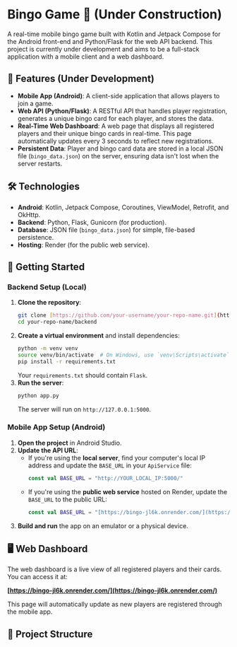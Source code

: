 # Bingo Game 🎲 (Under Construction)

A real-time mobile bingo game built with Kotlin and Jetpack Compose for the Android front-end and Python/Flask for the web API backend. This project is currently under development and aims to be a full-stack application with a mobile client and a web dashboard.

## 🌟 Features (Under Development)

- **Mobile App (Android)**: A client-side application that allows players to join a game.
- **Web API (Python/Flask)**: A RESTful API that handles player registration, generates a unique bingo card for each player, and stores the data.
- **Real-Time Web Dashboard**: A web page that displays all registered players and their unique bingo cards in real-time. This page automatically updates every 3 seconds to reflect new registrations.
- **Persistent Data**: Player and bingo card data are stored in a local JSON file (`bingo_data.json`) on the server, ensuring data isn't lost when the server restarts.

## 🛠️ Technologies

- **Android**: Kotlin, Jetpack Compose, Coroutines, ViewModel, Retrofit, and OkHttp.
- **Backend**: Python, Flask, Gunicorn (for production).
- **Database**: JSON file (`bingo_data.json`) for simple, file-based persistence.
- **Hosting**: Render (for the public web service).

## 🚀 Getting Started

### Backend Setup (Local)

1.  **Clone the repository**:
    ```bash
    git clone [https://github.com/your-username/your-repo-name.git](https://github.com/your-username/your-repo-name.git)
    cd your-repo-name/backend
    ```
2.  **Create a virtual environment** and install dependencies:
    ```bash
    python -m venv venv
    source venv/bin/activate  # On Windows, use `venv\Scripts\activate`
    pip install -r requirements.txt
    ```
    Your `requirements.txt` should contain `Flask`.
3.  **Run the server**:
    ```bash
    python app.py
    ```
    The server will run on `http://127.0.0.1:5000`.

### Mobile App Setup (Android)

1.  **Open the project** in Android Studio.
2.  **Update the API URL**:
    - If you're using the **local server**, find your computer's local IP address and update the `BASE_URL` in your `ApiService` file:
      ```kotlin
      const val BASE_URL = "http://YOUR_LOCAL_IP:5000/"
      ```
    - If you're using the **public web service** hosted on Render, update the `BASE_URL` to the public URL:
      ```kotlin
      const val BASE_URL = "[https://bingo-jl6k.onrender.com/](https://bingo-jl6k.onrender.com/)"
      ```
3.  **Build and run** the app on an emulator or a physical device.

## 🖥️ Web Dashboard

The web dashboard is a live view of all registered players and their cards. You can access it at:

**[https://bingo-jl6k.onrender.com/](https://bingo-jl6k.onrender.com/)**

This page will automatically update as new players are registered through the mobile app.

## 📁 Project Structure
